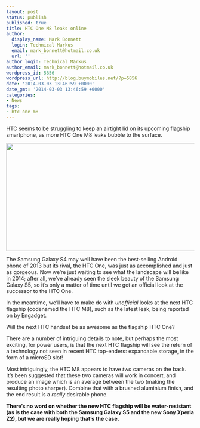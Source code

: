 ```yaml
---
layout: post
status: publish
published: true
title: HTC One M8 leaks online
author:
  display_name: Mark Bonnett
  login: Technical Markus
  email: mark_bonnett@hotmail.co.uk
  url: ''
author_login: Technical Markus
author_email: mark_bonnett@hotmail.co.uk
wordpress_id: 5856
wordpress_url: http://blog.buymobiles.net/?p=5856
date: '2014-03-03 13:46:59 +0000'
date_gmt: '2014-03-03 13:46:59 +0000'
categories:
- News
tags:
- htc one m8
---
```

<p><span class="postStandFirst">HTC seems to be struggling to keep an airtight lid on its upcoming flagship smartphone, as more HTC One M8 leaks bubble to the surface.<br />
</span></p>
<p><img class="aligncenter" alt="" src="http://farm4.staticflickr.com/3789/9510032154_a6347d8254_z.jpg" width="578" height="289" /></p>
<p>The Samsung Galaxy S4 may well have been the best-selling Android phone of 2013 but its rival, the HTC One, was just as accomplished and just as gorgeous. Now we&rsquo;re just waiting to see what the landscape will be like in 2014; after all, we&rsquo;ve already seen the sleek beauty of the Samsung Galaxy S5, so it&rsquo;s only a matter of time until we get an official look at the successor to the HTC One.</p>
<p>In the meantime, we&rsquo;ll have to make do with&nbsp;<em>unofficial</em>&nbsp;looks at the next HTC flagship (codenamed the HTC M8), such as the latest leak, being reported on by&nbsp;Engadget.</p>
<p>Will the next HTC handset be as awesome as the flagship HTC One?</p>
<p>There are a number of intriguing details to note, but perhaps the most exciting, for power users, is that the next HTC flagship will see the return of a technology not seen in recent HTC top-enders: expandable storage, in the form of a microSD slot!</p>
<p>Most intriguingly, the HTC M8 appears to have&nbsp;<em>two</em>&nbsp;cameras on the back. It&rsquo;s been suggested that these two cameras will work in concert, and produce an image which is an average between the two (making the resulting photo sharper). Combine that with a brushed aluminium finish, and the end result is a&nbsp;<em>really</em>&nbsp;desirable phone.</p>
<p><strong>There&rsquo;s no word on whether the new HTC flagship will be water-resistant (as is the case with both the Samsung Galaxy S5 and the new Sony Xperia Z2), but we are really hoping that&rsquo;s the case.</strong></p>
